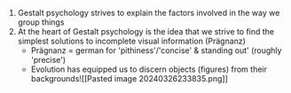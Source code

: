 1. Gestalt psychology strives to explain the factors involved in the way we group things
2. At the heart of Gestalt psychology is the idea that we strive to find the simplest solutions to incomplete visual information (Prägnanz)
	- Prägnanz = german for 'pithiness'/'concise' & standing out' (roughly 'precise')
	- Evolution has equipped us to discern objects (figures) from their backgrounds![[Pasted image 20240326233835.png]]